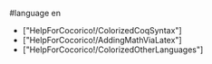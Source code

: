 #language en

 * ["HelpForCocorico!/ColorizedCoqSyntax"]
 * ["HelpForCocorico!/AddingMathViaLatex"]
 * ["HelpForCocorico!/ColorizedOtherLanguages"]
